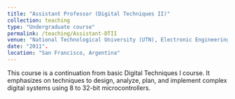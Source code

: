 ```yaml
---
title: "Assistant Professor (Digital Techniques II)"
collection: teaching
type: "Undergraduate course"
permalink: /teaching/Assistant-DTII
venue: "National Technological University (UTN), Electronic Engineering Department (03/2011-12/2015)"
date: "2011".
location: "San Francisco, Argentina"
---
```


This course is a continuation from basic Digital Techniques I course. It emphasizes on techniques to design, analyze, plan, and implement complex digital systems using 8 to 32-bit microcontrollers.